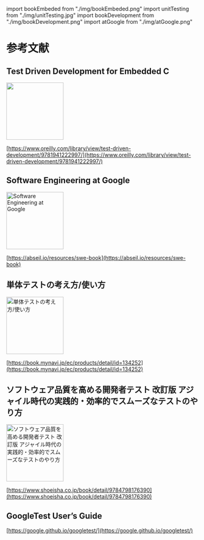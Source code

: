 import bookEmbeded from "./img/bookEmbeded.png"
import unitTesting from "./img/unitTesting.jpg"
import bookDevelopment from "./img/bookDevelopment.png"
import atGoogle from "./img/atGoogle.png"

# 参考文献

## Test Driven Development for Embedded C

<img src={bookEmbeded} alt="" width="150" />

[https://www.oreilly.com/library/view/test-driven-development/9781941222997/](https://www.oreilly.com/library/view/test-driven-development/9781941222997/)

## Software Engineering at Google

<img src={atGoogle} alt="Software Engineering at Google" width="150" />

[https://abseil.io/resources/swe-book](https://abseil.io/resources/swe-book)

## 単体テストの考え方/使い方

<img src={unitTesting} alt="単体テストの考え方/使い方" width="150" />

[https://book.mynavi.jp/ec/products/detail/id=134252](https://book.mynavi.jp/ec/products/detail/id=134252)

## ソフトウェア品質を高める開発者テスト 改訂版 アジャイル時代の実践的・効率的でスムーズなテストのやり方

<img src={bookDevelopment} alt="ソフトウェア品質を高める開発者テスト 改訂版 アジャイル時代の実践的・効率的でスムーズなテストのやり方" width="150" />

[https://www.shoeisha.co.jp/book/detail/9784798176390](https://www.shoeisha.co.jp/book/detail/9784798176390)

## GoogleTest User’s Guide

[https://google.github.io/googletest/](https://google.github.io/googletest/)
